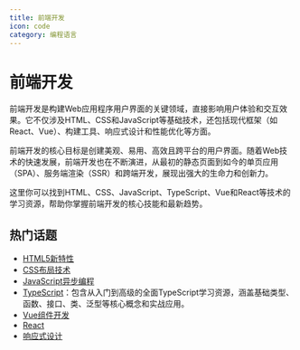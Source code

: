 ```yaml
---
title: 前端开发
icon: code
category: 编程语言
---
```


# 前端开发

前端开发是构建Web应用程序用户界面的关键领域，直接影响用户体验和交互效果。它不仅涉及HTML、CSS和JavaScript等基础技术，还包括现代框架（如React、Vue）、构建工具、响应式设计和性能优化等方面。

前端开发的核心目标是创建美观、易用、高效且跨平台的用户界面。随着Web技术的快速发展，前端开发也在不断演进，从最初的静态页面到如今的单页应用（SPA）、服务端渲染（SSR）和跨端开发，展现出强大的生命力和创新力。

这里你可以找到HTML、CSS、JavaScript、TypeScript、Vue和React等技术的学习资源，帮助你掌握前端开发的核心技能和最新趋势。

## 热门话题

- [HTML5新特性](./categories/frontend/web/html/README.md)
- [CSS布局技术](./categories/frontend/web/css/layout-models.md)
- [JavaScript异步编程](/categories/frontend/web/javascript/es6-promise.md)
- [TypeScript](./categories/frontend/web/typescript/index)：包含从入门到高级的全面TypeScript学习资源，涵盖基础类型、函数、接口、类、泛型等核心概念和实战应用。
- [Vue组件开发](./categories/frontend/frameworks/README.md)
- [React](./categories/frontend/frameworks/README.md)
- [响应式设计](./categories/frontend/web/css/responsive-design.md)
